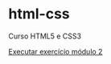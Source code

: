 # html-css
 Curso HTML5 e CSS3

<a href="https://nogueira237.github.io/html-css/exercíciosmod2/DesafioModulo2/paginaprincipal.html">Executar exercício módulo 2</a>
